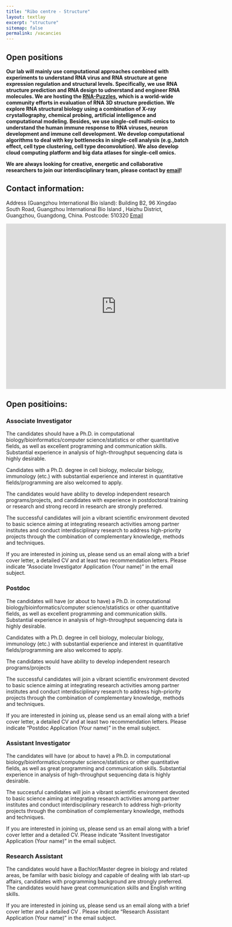 ```yaml
---
title: "Ribo centre - Structure"
layout: textlay
excerpt: "structure"
sitemap: false
permalink: /vacancies
---
```


## Open positions

**Our lab will mainly use computational approaches combined with experiments to understand RNA virus and RNA structure at gene expression regulation and structural levels. Specifically, we use RNA structure prediction and RNA design to udnerstand and engineer RNA molecules. We are hosting the [RNA-Puzzles](http://www.rnapuzzles.org), which is a world-wide community efforts in evaluation of RNA 3D structure prediction. We explore RNA structural biology using a combination of X-ray crystallography, chemical probing, artificial intelligence and computational modeling. Besides, we use single-cell multi-omics to understand the human immune response to RNA viruses, neuron development and immune cell development. We develop computational algorithms to deal with key bottlenecks in single-cell analysis (e.g.,batch effect, cell type clustering, cell type deconvolution). We also develop cloud computing platform and big data atlases for single-cell omics.** 

**We are always looking for creative, energetic and collaborative researchers to join our interdisciplinary team, please contact by [email](mailto:miao_zhichao@gzlab.ac.cn)!**

## Contact information:
Address (Guangzhou International Bio island): Building B2, 96 Xingdao South Road, Guangzhou International Bio Island , Haizhu District, Guangzhou, Guangdong, China.
Postcode: 510320
[Email](mailto:miao_zhichao@gzlab.ac.cn)

<iframe src="https://www.google.com/maps/embed?pb=!1m14!1m8!1m3!1d3670.9607940189653!2d113.3728525!3d23.0618989!3m2!1i1024!2i768!4f13.1!3m3!1m2!1s0x0%3A0xbfef76e0d9d7b9!2z5bm_5bee55Sf54mp5bKb5Zu96ZmF5YWs5a-T!5e0!3m2!1sen!2shk!4v1651501560610!5m2!1sen!2shk" width="600" height="450" style="border:0;" allowfullscreen="" loading="lazy" referrerpolicy="no-referrer-when-downgrade"></iframe>

## Open positioins:

### Associate Investigator
The candidates should have a Ph.D. in computational biology/bioinformatics/computer science/statistics or other quantitative fields, as well as excellent programming and communication skills. Substantial experience in analysis of high-throughput sequencing data is highly desirable.

Candidates with a Ph.D. degree in cell biology, molecular biology, immunology (etc.) with substantial experience and interest in quantitative fields/programming are also welcomed to apply.

The candidates would have ability to develop independent research programs/projects, and candidates with experience in postdoctoral training or research and strong record in research are strongly preferred.

The successful candidates will join a vibrant scientific environment devoted to basic science aiming at integrating research activities among partner institutes and conduct interdisciplinary research to address high-priority projects through the combination of complementary knowledge, methods and techniques.

If you are interested in joining us, please send us an email along with a brief cover letter, a detailed CV and at least two recommendation letters. Please indicate “Associate Investigator Application (Your name)” in the email subject.

### Postdoc
The candidates will have (or about to have) a Ph.D. in computational biology/bioinformatics/computer science/statistics or other quantitative fields, as well as excellent programming and communication skills. Substantial experience in analysis of high-throughput sequencing data is highly desirable.

Candidates with a Ph.D. degree in cell biology, molecular biology, immunology (etc.) with substantial experience and interest in quantitative fields/programming are also welcomed to apply.

The candidates would have ability to develop independent research programs/projects

The successful candidates will join a vibrant scientific environment devoted to basic science aiming at integrating research activities among partner institutes and conduct interdisciplinary research to address high-priority projects through the combination of complementary knowledge, methods and techniques.

If you are interested in joining us, please send us an email along with a brief cover letter, a detailed CV and at least two recommendation letters. Please indicate “Postdoc Application (Your name)” in the email subject.

### Assistant Investigator
The candidates will have (or about to have) a Ph.D. in computational biology/bioinformatics/computer science/statistics or other quantitative fields, as well as great programming and communication skills. Substantial experience in analysis of high-throughput sequencing data is highly desirable.

The successful candidates will join a vibrant scientific environment devoted to basic science aiming at integrating research activities among partner institutes and conduct interdisciplinary research to address high-priority projects through the combination of complementary knowledge, methods and techniques.

If you are interested in joining us, please send us an email along with a brief cover letter and a detailed CV. Please indicate “Assitent Investigator Application (Your name)” in the email subject.

### Research Assistant
The candidates would have a Bachlor/Master degree in biology and related areas, be familar with basic biology and capable of dealing with lab start-up affairs, candidates with programming background are strongly preferred.
The candidates would have great communication skills and English writing skills.

If you are interested in joining us, please send us an email along with a brief cover letter and a detailed CV . Please indicate “Research Assistant Application (Your name)” in the email subject.
